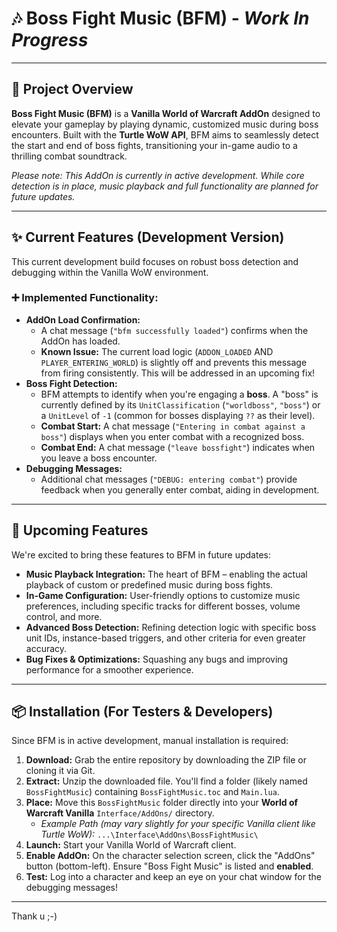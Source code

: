 # 🎶 Boss Fight Music (BFM) - *Work In Progress*

---

## 📜 Project Overview

**Boss Fight Music (BFM)** is a **Vanilla World of Warcraft AddOn** designed to elevate your gameplay by playing dynamic, customized music during boss encounters. Built with the **Turtle WoW API**, BFM aims to seamlessly detect the start and end of boss fights, transitioning your in-game audio to a thrilling combat soundtrack.

*Please note: This AddOn is currently in active development. While core detection is in place, music playback and full functionality are planned for future updates.*

---

## ✨ Current Features (Development Version)

This current development build focuses on robust boss detection and debugging within the Vanilla WoW environment.

### ➕ Implemented Functionality:

* **AddOn Load Confirmation:**
    * A chat message (`"bfm successfully loaded"`) confirms when the AddOn has loaded.
    * **Known Issue:** The current load logic (`ADDON_LOADED` AND `PLAYER_ENTERING_WORLD`) is slightly off and prevents this message from firing consistently. This will be addressed in an upcoming fix!
* **Boss Fight Detection:**
    * BFM attempts to identify when you're engaging a **boss**. A "boss" is currently defined by its `UnitClassification` (`"worldboss"`, `"boss"`) or a `UnitLevel` of `-1` (common for bosses displaying `??` as their level).
    * **Combat Start:** A chat message (`"Entering in combat against a boss"`) displays when you enter combat with a recognized boss.
    * **Combat End:** A chat message (`"leave bossfight"`) indicates when you leave a boss encounter.
* **Debugging Messages:**
    * Additional chat messages (`"DEBUG: entering combat"`) provide feedback when you generally enter combat, aiding in development.

---

## 🚀 Upcoming Features

We're excited to bring these features to BFM in future updates:

* **Music Playback Integration:** The heart of BFM – enabling the actual playback of custom or predefined music during boss fights.
* **In-Game Configuration:** User-friendly options to customize music preferences, including specific tracks for different bosses, volume control, and more.
* **Advanced Boss Detection:** Refining detection logic with specific boss unit IDs, instance-based triggers, and other criteria for even greater accuracy.
* **Bug Fixes & Optimizations:** Squashing any bugs and improving performance for a smoother experience.

---

## 📦 Installation (For Testers & Developers)

Since BFM is in active development, manual installation is required:

1.  **Download:** Grab the entire repository by downloading the ZIP file or cloning it via Git.
2.  **Extract:** Unzip the downloaded file. You'll find a folder (likely named `BossFightMusic`) containing `BossFightMusic.toc` and `Main.lua`.
3.  **Place:** Move this `BossFightMusic` folder directly into your **World of Warcraft Vanilla** `Interface/AddOns/` directory.
    * *Example Path (may vary slightly for your specific Vanilla client like Turtle WoW):*
        `...\Interface\AddOns\BossFightMusic\`
4.  **Launch:** Start your Vanilla World of Warcraft client.
5.  **Enable AddOn:** On the character selection screen, click the "AddOns" button (bottom-left). Ensure "Boss Fight Music" is listed and **enabled**.
6.  **Test:** Log into a character and keep an eye on your chat window for the debugging messages!

---


Thank u ;-)
